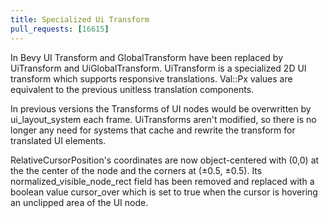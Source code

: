 ```yaml
---
title: Specialized Ui Transform
pull_requests: [16615]
---
```


In Bevy UI Transform and GlobalTransform have been replaced by UiTransform and UiGlobalTransform. UiTransform is a specialized 2D UI transform which supports responsive translations. Val::Px values are equivalent to the previous unitless translation components.

In previous versions the Transforms of UI nodes would be overwritten by ui_layout_system each frame. UiTransforms aren't modified, so there is no longer any need for systems that cache and rewrite the transform for translated UI elements.

RelativeCursorPosition's coordinates are now object-centered with (0,0) at the the center of the node and the corners at (±0.5, ±0.5). Its normalized_visible_node_rect field has been removed and replaced with a boolean value cursor_over which is set to true when the cursor is hovering an unclipped area of the UI node.
